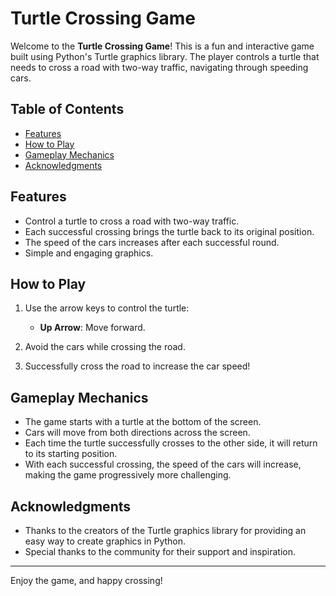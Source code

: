# Turtle Crossing Game

Welcome to the **Turtle Crossing Game**! This is a fun and interactive game built using Python's Turtle graphics library. The player controls a turtle that needs to cross a road with two-way traffic, navigating through speeding cars.

## Table of Contents

- [Features](#features)
- [How to Play](#how-to-play)
- [Gameplay Mechanics](#gameplay-mechanics)
- [Acknowledgments](#acknowledgments)

## Features

- Control a turtle to cross a road with two-way traffic.
- Each successful crossing brings the turtle back to its original position.
- The speed of the cars increases after each successful round.
- Simple and engaging graphics.

## How to Play

1. Use the arrow keys to control the turtle:
   - **Up Arrow**: Move forward.

2. Avoid the cars while crossing the road.

3. Successfully cross the road to increase the car speed!

## Gameplay Mechanics

- The game starts with a turtle at the bottom of the screen.
- Cars will move from both directions across the screen.
- Each time the turtle successfully crosses to the other side, it will return to its starting position.
- With each successful crossing, the speed of the cars will increase, making the game progressively more challenging.

## Acknowledgments

- Thanks to the creators of the Turtle graphics library for providing an easy way to create graphics in Python.
- Special thanks to the community for their support and inspiration.

---

Enjoy the game, and happy crossing!
